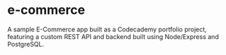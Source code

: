 # e-commerce
A sample E-Commerce app built as a Codecademy portfolio project, featuring a custom REST API and backend built using Node/Express and PostgreSQL.
